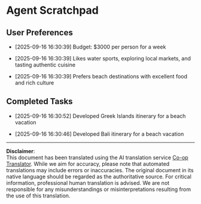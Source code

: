 <!--
CO_OP_TRANSLATOR_METADATA:
{
  "original_hash": "9e2a4a04b4686b008a7e06f916884e58",
  "translation_date": "2025-09-18T16:27:00+00:00",
  "source_file": "12-context-engineering/code_samples/vacation_agent_scratchpad.md",
  "language_code": "en"
}
-->
# Agent Scratchpad

## User Preferences

- [2025-09-16 16:30:39] Budget: $3000 per person for a week

- [2025-09-16 16:30:39] Likes water sports, exploring local markets, and tasting authentic cuisine

- [2025-09-16 16:30:39] Prefers beach destinations with excellent food and rich culture

## Completed Tasks

- [2025-09-16 16:30:52] Developed Greek Islands itinerary for a beach vacation

- [2025-09-16 16:30:46] Developed Bali itinerary for a beach vacation

---

**Disclaimer**:  
This document has been translated using the AI translation service [Co-op Translator](https://github.com/Azure/co-op-translator). While we aim for accuracy, please note that automated translations may include errors or inaccuracies. The original document in its native language should be regarded as the authoritative source. For critical information, professional human translation is advised. We are not responsible for any misunderstandings or misinterpretations resulting from the use of this translation.